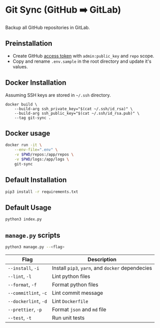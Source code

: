 # Git Sync (GitHub ➡️ GitLab)

Backup all GitHub repositories in GitLab.

## Preinstallation

- Create GitHub [access token](https://github.com/settings/tokens/new) with `admin:public_key` and `repo` scope.
- Copy and rename `.env.sample` in the root directory and update it's values.

## Docker Installation

Assuming SSH keys are stored in `~/.ssh` directory.

```
docker build \
    --build-arg ssh_private_key="$(cat ~/.ssh/id_rsa)" \
    --build-arg ssh_public_key="$(cat ~/.ssh/id_rsa.pub)" \
    --tag git-sync .
```

## Docker usage

```sh
docker run -it \
    --env-file=".env" \
    -v $PWD/repos:/app/repos \
    -v $PWD/logs:/app/logs \
    git-sync
```

## Default Installation

```sh
pip3 install -r requirements.txt
```

## Default Usage

```sh
python3 index.py
```

## `manage.py` scripts

```sh
python3 manage.py --<flag>
```

| Flag                 | Description                                      |
| -------------------- | ------------------------------------------------ |
| `--install`, `-i`    | Install `pip3`, `yarn`, and `docker` dependecies |
| `--lint`, `-l`       | Lint python files                                |
| `--format`, `-f`     | Format python files                              |
| `--commitlint`, `-c` | Lint commit message                              |
| `--dockerlint`, `-d` | Lint `Dockerfile`                                |
| `--prettier`, `-p`   | Format `json` and `md` file                      |
| `--test`, `-t`       | Run unit tests                                   |
